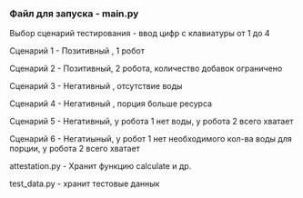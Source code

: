 ### Файл для запуска - main.py


Выбор сценарий тестирования - ввод цифр с клавиатуры от 1 до 4


Сценарий 1 - Позитивный , 1 робот

Сценарий 2 - Позитивный, 2 робота, количество добавок ограничено

Сценарий 3 - Негативный , отсутствие воды

Сценарий 4 - Негативный , порция больше ресурса

Сценарий 5 - Негативный, у робота 1 нет  воды, у робота 2 всего хватает

Сценарий 6 - Негатиыный, у робот 1 нет необходимого кол-ва воды для порции, у робота 2 всего хватает


attestation.py - Хранит функцию calculate и др.

test_data.py - хранит тестовые даннык